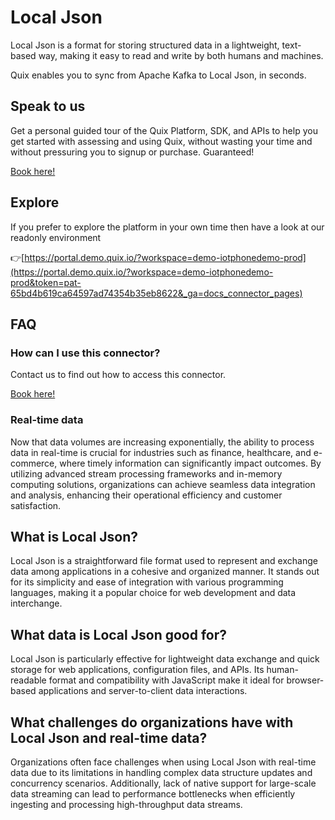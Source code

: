<!-- START MARKDOWN -->
<!--[tech-name]-->
# Local Json

<!--[ai-blurb-about-tech]-->
Local Json is a format for storing structured data in a lightweight, text-based way, making it easy to read and write by both humans and machines.

Quix enables you to sync from Apache Kafka <span id="to_or_from">to</span> <span id="techname">Local Json</span>, in seconds.

## Speak to us

Get a personal guided tour of the Quix Platform, SDK, and APIs to help you get started with assessing and using Quix, without wasting your time and without pressuring you to signup or purchase. Guaranteed!

[Book here!](https://quix.io/book-a-demo)


## Explore

If you prefer to explore the platform in your own time then have a look at our readonly environment

👉[https://portal.demo.quix.io/?workspace=demo-iotphonedemo-prod](https://portal.demo.quix.io/?workspace=demo-iotphonedemo-prod&token=pat-65bd4b619ca64597ad74354b35eb8622&_ga=docs_connector_pages)


## FAQ 

### How can I use this connector?

Contact us to find out how to access this connector.

[Book here!](https://quix.io/book-a-demo)

### Real-time data

Now that data volumes are increasing exponentially, the ability to process data in real-time is crucial for industries such as finance, healthcare, and e-commerce, where timely information can significantly impact outcomes. By utilizing advanced stream processing frameworks and in-memory computing solutions, organizations can achieve seamless data integration and analysis, enhancing their operational efficiency and customer satisfaction.

## What is <span id="techname">Local Json</span>?

<!--[tech-seo-text]-->
Local Json is a straightforward file format used to represent and exchange data among applications in a cohesive and organized manner. It stands out for its simplicity and ease of integration with various programming languages, making it a popular choice for web development and data interchange.

## What data is <span id="techname">Local Json</span> good for?

<!--[tech-data-seo-text]-->
Local Json is particularly effective for lightweight data exchange and quick storage for web applications, configuration files, and APIs. Its human-readable format and compatibility with JavaScript make it ideal for browser-based applications and server-to-client data interactions.

## What challenges do organizations have with <span id="techname">Local Json</span> and real-time data?

<!--[tech-challenges-seo-text]-->
Organizations often face challenges when using Local Json with real-time data due to its limitations in handling complex data structure updates and concurrency scenarios. Additionally, lack of native support for large-scale data streaming can lead to performance bottlenecks when efficiently ingesting and processing high-throughput data streams.
<!-- END MARKDOWN -->
